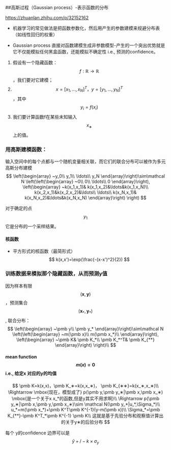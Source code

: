 ##高斯过程（Gaussian process）-表示函数的分布

https://zhuanlan.zhihu.com/p/32152162
* 机器学习的常见做法是把函数参数化，然后用产生的参数建模来规避分布表（如线性回归的权重）

* Gaussian process 直接对函数建模生成非参数模型-产生的一个突出优势就是它不仅能模拟任何黑盒函数，还能模拟不确定性 i.e., 预测的confidence。

1. 假设有一个隐藏函数：$$f:\mathbb R\rightarrow \mathbb R$$，我们要对它建模；
2. $$x=[x_1,…,x_N]^T，y=[y_1,…,y_N]^T$$，其中$$y_i=f(x_i)$$
3. 我们要计算函数f在某些未知输入$$x_∗$$上的值。


### 用高斯建模函数：
输入空间中的每个点都与一个随机变量相关联，而它们的联合分布可以被作为多元高斯分布建模
$$
\left(\begin{array}
~y_0\\
y_1\\
\ldots\\
y_N
\end{array}\right)\sim\mathcal N
\left(\left(\begin{array}
~0\\
0\\
\ldots\\
0
\end{array}\right), \left(\begin{array}
~k(x_1,x_1)& k(x_1,x_2)&\ldots&k(x_1,x_N)\\
k(x_2,x_1)&k(x_2,x_2)&\ldots\\
\ldots\\
k(x_N,x_1)& k(x_N,x_2)&\ldots&k(x_N,x_N)
\end{array}\right) \right)
$$

对于确定的点 $$y_1$$ 它是分布的一个采样结果。

#### 核函数
* 平方形式的核函数（最简形式）
$$
k(x,x')=\exp(\frac{-(x-x')^2}{2})
$$


### 训练数据来模拟那个隐藏函数，从而预测y值
因为样本有限$$(\pmb x,\pmb y )$$，预测集合 $$(\pmb x_*,\pmb y_* )$$, 联合分布：
$$
\left(\begin{array}
~\pmb y\\
\pmb y_*
\end{array}\right)\sim\mathcal N \left(\left(\begin{array}
~m(\pmb x)\\
m(\pmb x_*)\\
\end{array}\right), \left(\begin{array}
~\pmb K& \pmb K_*\\
\pmb K_*^T& \pmb K_{**}
\end{array}\right) \right)\\
$$
#### mean function $$m(x)=0$$ i.e., 给定x 对应的y的均值

$$
\pmb K=k(x,x)，\pmb K_∗=k(x,x_∗)， \pmb K_{∗∗}=k(x_∗,x_∗)\\
\Rightarrow \mbox{现在，模型成了} p(\pmb y,\pmb y_∗|\pmb x,\pmb x_∗) \mbox{是一个关于x x_*的函数,但是y其实不用求啊}\\
\Rightarrow p(\pmb y_∗|\pmb x,\pmb y,\pmb x_∗)\sim \mathcal N(\pmb y_*|u_*,\Sigma_*)\\
u_*=m(\pmb x_*)+\pmb K^T\pmb K^{-1}(y-m(\pmb x))\\
\Sigma_*=\pmb K_{**}-\pmb K^T_*\pmb K^{-1} \pmb K\\
这就是基于先验分布和观察值计算出的关于y∗的后验分布
$$

每个 y的confidence 边界可以是 $$\bar y+/-k\times \sigma_y$$
